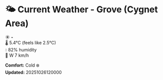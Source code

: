 # 🌤️ Current Weather - Grove (Cygnet Area)

☀️ **-**  
🌡️ 5.4°C (feels like 2.5°C)  
💧 82% humidity  
💨 W 7 km/h  

**Comfort:** Cold ❄️  
**Updated:** 20251026120000
